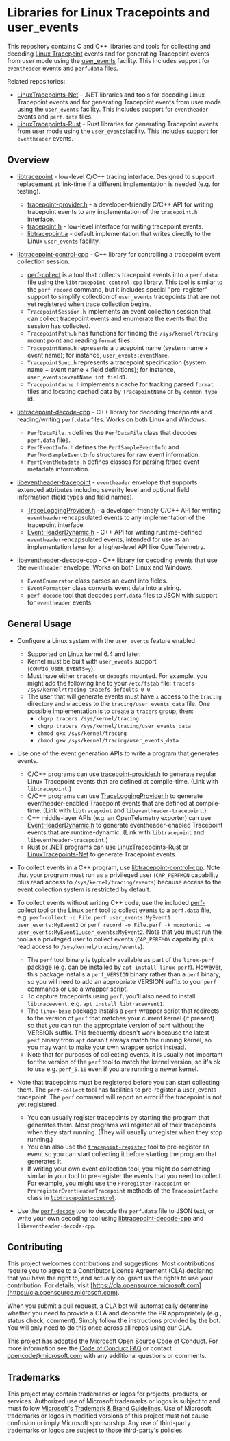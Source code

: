 # Libraries for Linux Tracepoints and user_events

This repository contains C and C++ libraries and tools for collecting and decoding
[Linux Tracepoint](https://www.kernel.org/doc/html/latest/trace/tracepoints.html)
events and for generating Tracepoint events from user mode using the
[user_events](https://docs.kernel.org/trace/user_events.html) facility. This
includes support for `eventheader` events and `perf.data` files.

Related repositories:

- [LinuxTracepoints-Net](https://github.com/microsoft/LinuxTracepoints-Net) -
  .NET libraries and tools for decoding Linux Tracepoint events and for generating
  Tracepoint events from user mode using the `user_events` facility. This includes
  support for `eventheader` events and `perf.data` files.
- [LinuxTracepoints-Rust](https://github.com/microsoft/LinuxTracepoints-Rust) -
  Rust libraries for generating Tracepoint events from user mode using the
  `user_events`facility. This includes support for `eventheader` events.

## Overview

- [libtracepoint](libtracepoint) -
  low-level C/C++ tracing interface. Designed to support replacement at
  link-time if a different implementation is needed (e.g. for testing).

  - [tracepoint-provider.h](libtracepoint/include/tracepoint/tracepoint-provider.h) -
    a developer-friendly C/C++ API for writing tracepoint events to any
    implementation of the `tracepoint.h` interface.
  - [tracepoint.h](libtracepoint/include/tracepoint/tracepoint-provider.h) -
    low-level interface for writing tracepoint events.
  - [libtracepoint.a](libtracepoint/src/tracepoint.c) -
    default implementation that writes directly to the Linux `user_events` facility.

- [libtracepoint-control-cpp](libtracepoint-control-cpp) -
  C++ library for controlling a tracepoint event collection session.

  - [perf-collect](tools/perf-collect.cpp) is a tool that collects tracepoint
    events into a `perf.data` file using the `libtracepoint-control-cpp` library.
    This tool is similar to the `perf record` command, but it includes special
    "pre-register" support to simplify collection of `user_events` tracepoints
    that are not yet registered when trace collection begins.
  - `TracepointSession.h` implements an event collection session that can
    collect tracepoint events and enumerate the events that the session has
    collected.
  - `TracepointPath.h` has functions for finding the `/sys/kernel/tracing`
    mount point and reading `format` files.
  - `TracepointName.h` represents a tracepoint name (system name + event
    name); for instance, `user_events:eventName`.
  - `TracepointSpec.h` represents a tracepoint specification (system name + event
    name + field definitions); for instance, `user_events:eventName int field1`.
  - `TracepointCache.h` implements a cache for tracking parsed `format` files
    and locating cached data by `TracepointName` or by `common_type` id.

- [libtracepoint-decode-cpp](libtracepoint-decode-cpp) -
  C++ library for decoding tracepoints and reading/writing `perf.data` files. Works
  on both Linux and Windows.

  - `PerfDataFile.h` defines the `PerfDataFile` class that decodes
    `perf.data` files.
  - `PerfEventInfo.h` defines the `PerfSampleEventInfo` and
    `PerfNonSampleEventInfo` structures for raw event information.
  - `PerfEventMetadata.h` defines classes for parsing ftrace event metadata
    information.

- [libeventheader-tracepoint](libeventheader-tracepoint) -
  `eventheader` envelope that supports extended attributes including severity
  level and optional field information (field types and field names).

  - [TraceLoggingProvider.h](libeventheader-tracepoint/include/eventheader/TraceLoggingProvider.h) -
    a developer-friendly C/C++ API for writing `eventheader`-encapsulated
    events to any implementation of the tracepoint interface.
  - [EventHeaderDynamic.h](libeventheader-tracepoint/include/eventheader/EventHeaderDynamic.h) -
    C++ API for writing runtime-defined `eventheader`-encapsulated events,
    intended for use as an implementation layer for a higher-level API like
    OpenTelemetry.

- [libeventheader-decode-cpp](libeventheader-decode-cpp) -
  C++ library for decoding events that use the `eventheader` envelope. Works on
  both Linux and Windows.
  - `EventEnumerator` class parses an event into fields.
  - `EventFormatter` class converts event data into a string.
  - `perf-decode` tool that decodes `perf.data` files to JSON with support for
    `eventheader` events.

## General Usage

- Configure a Linux system with the `user_events` feature enabled.

  - Supported on Linux kernel 6.4 and later.
  - Kernel must be built with `user_events` support (`CONFIG_USER_EVENTS=y`).
  - Must have either `tracefs` or `debugfs` mounted. For example, you might add
    the following line to your `/etc/fstab` file:
    `tracefs /sys/kernel/tracing tracefs defaults 0 0`
  - The user that will generate events must have `x` access to the `tracing`
    directory and `w` access to the `tracing/user_events_data` file. One
    possible implementation is to create a `tracers` group, then:
    - `chgrp tracers /sys/kernel/tracing`
    - `chgrp tracers /sys/kernel/tracing/user_events_data`
    - `chmod g+x /sys/kernel/tracing`
    - `chmod g+w /sys/kernel/tracing/user_events_data`

- Use one of the event generation APIs to write a program that generates events.

  - C/C++ programs can use
    [tracepoint-provider.h](libtracepoint/include/tracepoint/tracepoint-provider.h)
    to generate regular Linux Tracepoint events that are defined at compile-time.
    (Link with `libtracepoint`.)
  - C/C++ programs can use
    [TraceLoggingProvider.h](libeventheader-tracepoint/include/eventheader/TraceLoggingProvider.h)
    to generate eventheader-enabled Tracepoint events that are defined at
    compile-time. (Link with `libtracepoint` and `libeventheader-tracepoint`.)
  - C++ middle-layer APIs (e.g. an OpenTelemetry exporter) can use
    [EventHeaderDynamic.h](libeventheader-tracepoint/include/eventheader/EventHeaderDynamic.h)
    to generate eventheader-enabled Tracepoint events that are runtime-dynamic.
    (Link with `libtracepoint` and `libeventheader-tracepoint`.)
  - Rust or .NET programs can use
    [LinuxTracepoints-Rust](https://github.com/microsoft/LinuxTracepoints-Rust) or
    [LinuxTracepoints-Net](https://github.com/microsoft/LinuxTracepoints-Net)
    to generate Tracepoint events.

- To collect events in a C++ program, use
  [libtracepoint-control-cpp](libtracepoint-control-cpp). Note that your
  program must run as a privileged user (`CAP_PERFMON` capability plus read access to
  `/sys/kernel/tracing/events`) because access to the event collection system is
  restricted by default.

- To collect events without writing C++ code, use the included
  [perf-collect](libtracepoint-control-cpp/tools/perf-collect.cpp) tool
  or the Linux [`perf`](https://www.man7.org/linux/man-pages/man1/perf.1.html) tool
  to collect events to a `perf.data` file, e.g.
  `perf-collect -o File.perf user_events:MyEvent1 user_events:MyEvent2` or
  `perf record -o File.perf -k monotonic -e user_events:MyEvent1,user_events:MyEvent2`.
  Note that you must run the tool as a privileged user to collect events (`CAP_PERFMON`
  capability plus read access to `/sys/kernel/tracing/events`).

  - The `perf` tool binary is typically available as part of the `linux-perf`
    package (e.g. can be installed by `apt install linux-perf`). However, this
    package installs a `perf_VERSION` binary rather than a `perf` binary, so
    you will need to add an appropriate VERSION suffix to your `perf` commands
    or use a wrapper script.
  - To capture tracepoints using `perf`, you'll also need to install
    `libtraceevent`, e.g. `apt install libtraceevent1`.
  - The `linux-base` package installs a `perf` wrapper script that redirects to
    the version of `perf` that matches your current kernel (if present) so that
    you can run the appropriate version of `perf` without the VERSION suffix.
    This frequently doesn't work because the latest `perf` binary from `apt`
    doesn't always match the running kernel, so you may want to make your own
    wrapper script instead.
  - Note that for purposes of collecting events, it is usually not important
    for the version of the `perf` tool to match the kernel version, so it's
    ok to use e.g. `perf_5.10` even if you are running a newer kernel.

- Note that tracepoints must be registered before you can start collecting
  them. The `perf-collect` tool has facilities to pre-register a user_events
  tracepoint. The `perf` command will report an error if the tracepoint is not yet
  registered.

  - You can usually register tracepoints by starting the program that generates
    them. Most programs will register all of their tracepoints when they start
    running. (They will usually unregister when they stop running.)
  - You can also use the
    [`tracepoint-register`](libtracepoint/tools/tracepoint-register.cpp)
    tool to pre-register an event so you can start collecting it before
    starting the program that generates it.
  - If writing your own event collection tool, you might do something similar
    in your tool to pre-register the events that you need to collect. For
    example, you might use the `PreregisterTracepoint` or
    `PreregisterEventHeaderTracepoint` methods of the `TracepointCache` class
    in [`libtracepoint=control`](libtracepoint-control-cpp).

- Use the [`perf-decode`](libeventheader-decode-cpp/tools/perf-decode.cpp)
  tool to decode the `perf.data` file to JSON text, or write your own decoding
  tool using [libtracepoint-decode-cpp](libtracepoint-decode-cpp) and
  `libeventheader-decode-cpp`.

## Contributing

This project welcomes contributions and suggestions.  Most contributions require you to agree to a
Contributor License Agreement (CLA) declaring that you have the right to, and actually do, grant us
the rights to use your contribution. For details, visit [https://cla.opensource.microsoft.com](https://cla.opensource.microsoft.com).

When you submit a pull request, a CLA bot will automatically determine whether you need to provide
a CLA and decorate the PR appropriately (e.g., status check, comment). Simply follow the instructions
provided by the bot. You will only need to do this once across all repos using our CLA.

This project has adopted the [Microsoft Open Source Code of Conduct](https://opensource.microsoft.com/codeofconduct/).
For more information see the [Code of Conduct FAQ](https://opensource.microsoft.com/codeofconduct/faq/) or
contact [opencode@microsoft.com](mailto:opencode@microsoft.com) with any additional questions or comments.

## Trademarks

This project may contain trademarks or logos for projects, products, or services. Authorized use of Microsoft
trademarks or logos is subject to and must follow
[Microsoft's Trademark & Brand Guidelines](https://www.microsoft.com/legal/intellectualproperty/trademarks/usage/general).
Use of Microsoft trademarks or logos in modified versions of this project must not cause confusion or imply Microsoft sponsorship.
Any use of third-party trademarks or logos are subject to those third-party's policies.
